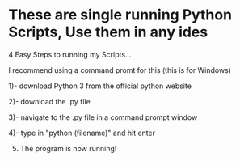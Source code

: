 # These are single running Python Scripts, Use them in any ides

4 Easy Steps to running my Scripts...

I recommend using a command promt for this (this is for Windows)

1)- download Python 3 from the official python website

2)- download the .py file

3)- navigate to the .py file in a command prompt window

4)- type in "python (filename)" and hit enter

5) The program is now running!
